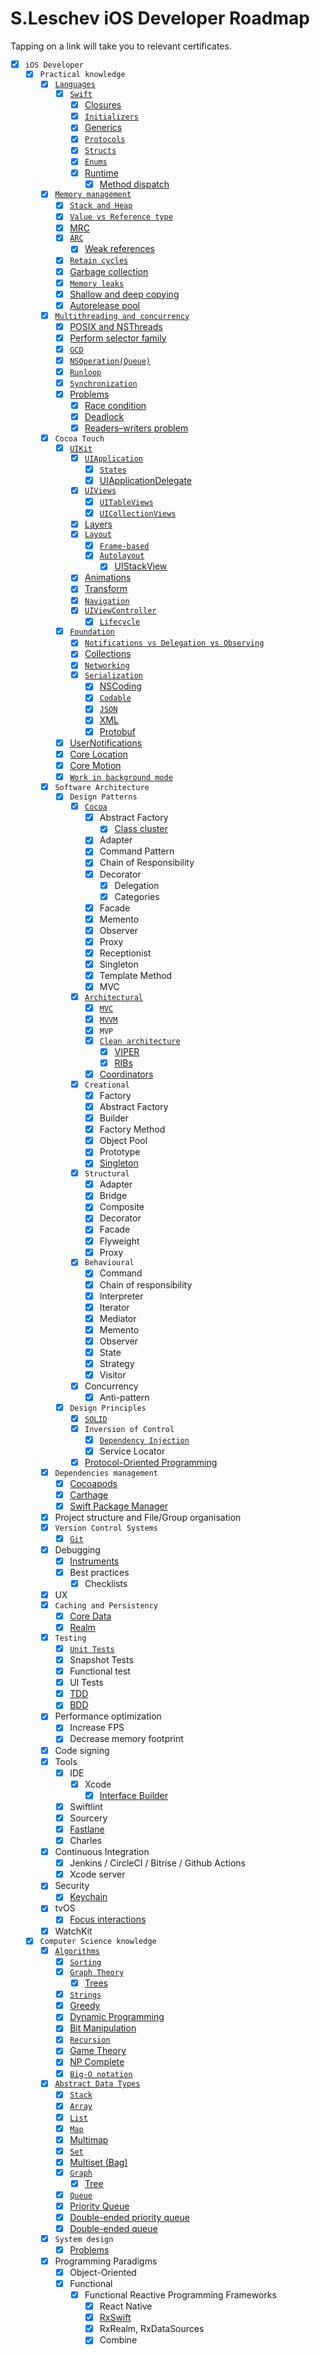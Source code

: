 # S.Leschev iOS Developer Roadmap
Tapping on a link will take you to relevant certificates.

- [X] `iOS Developer`
    - [X] `Practical knowledge`
        - [X] [`Languages`](Resources/iOS_Developer/Practical_knowledge/Languages/RESOURCES.md)
            - [X] [`Swift`](Resources/iOS_Developer/Practical_knowledge/Languages/Swift/RESOURCES.md)
                - [X] [Closures](Resources/iOS_Developer/Practical_knowledge/Languages/Swift/Closures/RESOURCES.md)
                - [X] [`Initializers`](Resources/iOS_Developer/Practical_knowledge/Languages/Swift/Initializers/RESOURCES.md)
                - [X] [Generics](Resources/iOS_Developer/Practical_knowledge/Languages/Swift/Generics/RESOURCES.md)
                - [X] [`Protocols`](Resources/iOS_Developer/Practical_knowledge/Languages/Swift/Protocols/RESOURCES.md)
                - [X] [`Structs`](Resources/iOS_Developer/Practical_knowledge/Languages/Swift/Structs/RESOURCES.md)
                - [X] [`Enums`](Resources/iOS_Developer/Practical_knowledge/Languages/Swift/Enums/RESOURCES.md)
                - [X] [Runtime](Resources/iOS_Developer/Practical_knowledge/Languages/Swift/Runtime/RESOURCES.md)
                    - [X] [Method dispatch](Resources/iOS_Developer/Practical_knowledge/Languages/Swift/Runtime/Method_dispatch/RESOURCES.md)
        - [X] [`Memory management`](Resources/iOS_Developer/Practical_knowledge/Memory_management/RESOURCES.md)
            - [X] [`Stack and Heap`](Resources/iOS_Developer/Practical_knowledge/Memory_management/Stack_and_Heap/RESOURCES.md)
            - [X] [`Value vs Reference type`](Resources/iOS_Developer/Practical_knowledge/Memory_management/Value_vs_Reference_type/RESOURCES.md)
            - [X] [MRC](Resources/iOS_Developer/Practical_knowledge/Memory_management/MRC/RESOURCES.md)
            - [X] [`ARC`](Resources/iOS_Developer/Practical_knowledge/Memory_management/ARC/RESOURCES.md)
                - [X] [Weak references](Resources/iOS_Developer/Practical_knowledge/Memory_management/ARC/Weak_references/RESOURCES.md)
            - [X] [`Retain cycles`](Resources/iOS_Developer/Practical_knowledge/Memory_management/Retain_cycles/RESOURCES.md)
            - [X] [Garbage collection](Resources/iOS_Developer/Practical_knowledge/Memory_management/Garbage_collection/RESOURCES.md)
            - [X] [`Memory leaks`](Resources/iOS_Developer/Practical_knowledge/Memory_management/Memory_leaks/RESOURCES.md)
            - [X] [Shallow and deep copying](Resources/iOS_Developer/Practical_knowledge/Memory_management/Shallow_and_deep_copying/RESOURCES.md)
            - [X] [Autorelease pool](Resources/iOS_Developer/Practical_knowledge/Memory_management/Autorelease_pool/RESOURCES.md)
        - [X] [`Multithreading and concurrency`](Resources/iOS_Developer/Practical_knowledge/Multithreading_and_concurrency/RESOURCES.md)
            - [X] [POSIX and NSThreads](Resources/iOS_Developer/Practical_knowledge/Multithreading_and_concurrency/POSIX_and_NSThreads/RESOURCES.md)
            - [X] [Perform selector family](Resources/iOS_Developer/Practical_knowledge/Multithreading_and_concurrency/Perform_selector_family/RESOURCES.md)
            - [X] [`GCD`](Resources/iOS_Developer/Practical_knowledge/Multithreading_and_concurrency/GCD/RESOURCES.md)
            - [X] [`NSOperation(Queue)`](Resources/iOS_Developer/Practical_knowledge/Multithreading_and_concurrency/NSOperation(Queue)/RESOURCES.md)
            - [X] [`Runloop`](Resources/iOS_Developer/Practical_knowledge/Multithreading_and_concurrency/Runloop/RESOURCES.md)
            - [X] [`Synchronization`](Resources/iOS_Developer/Practical_knowledge/Multithreading_and_concurrency/Synchronization/RESOURCES.md)
            - [X] [Problems](Resources/iOS_Developer/Practical_knowledge/Multithreading_and_concurrency/Problems/RESOURCES.md)
                - [X] [Race condition](Resources/iOS_Developer/Practical_knowledge/Multithreading_and_concurrency/Problems/Race_condition/RESOURCES.md)
                - [X] [Deadlock](Resources/iOS_Developer/Practical_knowledge/Multithreading_and_concurrency/Problems/Deadlock/RESOURCES.md)
                - [X] [Readers–writers problem](Resources/iOS_Developer/Practical_knowledge/Multithreading_and_concurrency/Problems/Readers–writers_problem/RESOURCES.md)
        - [X] `Cocoa Touch`
            - [X] [`UIKit`](Resources/iOS_Developer/Practical_knowledge/Cocoa_Touch/UIKit/RESOURCES.md)
                - [X] [`UIApplication`](Resources/iOS_Developer/Practical_knowledge/Cocoa_Touch/UIKit/UIApplication/RESOURCES.md)
                    - [X] [`States`](Resources/iOS_Developer/Practical_knowledge/Cocoa_Touch/UIKit/UIApplication/States/RESOURCES.md)
                    - [X] [UIApplicationDelegate](Resources/iOS_Developer/Practical_knowledge/Cocoa_Touch/UIKit/UIApplication/UIApplicationDelegate/RESOURCES.md)
                - [X] [`UIViews`](Resources/iOS_Developer/Practical_knowledge/Cocoa_Touch/UIKit/UIViews/RESOURCES.md)
                    - [X] [`UITableViews`](Resources/iOS_Developer/Practical_knowledge/Cocoa_Touch/UIKit/UIViews/UITableViews/RESOURCES.md)
                    - [X] [`UICollectionViews`](Resources/iOS_Developer/Practical_knowledge/Cocoa_Touch/UIKit/UIViews/UICollectionViews/RESOURCES.md)
                - [X] [Layers](Resources/iOS_Developer/Practical_knowledge/Cocoa_Touch/UIKit/Layers/RESOURCES.md)
                - [X] [`Layout`](Resources/iOS_Developer/Practical_knowledge/Cocoa_Touch/UIKit/Layout/RESOURCES.md)
                    - [X] [`Frame-based`](Resources/iOS_Developer/Practical_knowledge/Cocoa_Touch/UIKit/Layout/Frame-based/RESOURCES.md)
                    - [X] [`Autolayout`](Resources/iOS_Developer/Practical_knowledge/Cocoa_Touch/UIKit/Layout/Autolayout/RESOURCES.md)
                        - [X] [UIStackView](Resources/iOS_Developer/Practical_knowledge/Cocoa_Touch/UIKit/Layout/Autolayout/UIStackView/RESOURCES.md)
                - [X] [Animations](Resources/iOS_Developer/Practical_knowledge/Cocoa_Touch/UIKit/Animations/RESOURCES.md)
                - [X] [Transform](Resources/iOS_Developer/Practical_knowledge/Cocoa_Touch/UIKit/Transform/RESOURCES.md)
                - [X] [`Navigation`](Resources/iOS_Developer/Practical_knowledge/Cocoa_Touch/UIKit/Navigation/RESOURCES.md)
                - [X] [`UIViewController`](Resources/iOS_Developer/Practical_knowledge/Cocoa_Touch/UIKit/UIViewController/RESOURCES.md)
                    - [X] [`Lifecycle`](Resources/iOS_Developer/Practical_knowledge/Cocoa_Touch/UIKit/UIViewController/Lifecycle/RESOURCES.md)
            - [X] [`Foundation`](Resources/iOS_Developer/Practical_knowledge/Cocoa_Touch/Foundation/RESOURCES.md)
                - [X] [`Notifications vs Delegation vs Observing`](Resources/iOS_Developer/Practical_knowledge/Cocoa_Touch/Foundation/Notifications_vs_Delegation_vs_Observing/RESOURCES.md)
                - [X] [Collections](Resources/iOS_Developer/Practical_knowledge/Cocoa_Touch/Foundation/Collections/RESOURCES.md)
                - [X] [`Networking`](Resources/iOS_Developer/Practical_knowledge/Cocoa_Touch/Foundation/Networking/RESOURCES.md)
                - [X] [`Serialization`](Resources/iOS_Developer/Practical_knowledge/Cocoa_Touch/Foundation/Serialization/RESOURCES.md)
                    - [X] [NSCoding](Resources/iOS_Developer/Practical_knowledge/Cocoa_Touch/Foundation/Serialization/NSCoding/RESOURCES.md)
                    - [X] [`Codable`](Resources/iOS_Developer/Practical_knowledge/Cocoa_Touch/Foundation/Serialization/Codable/RESOURCES.md)
                    - [X] [`JSON`](Resources/iOS_Developer/Practical_knowledge/Cocoa_Touch/Foundation/Serialization/JSON/RESOURCES.md)
                    - [X] [XML](Resources/iOS_Developer/Practical_knowledge/Cocoa_Touch/Foundation/Serialization/XML/RESOURCES.md)
                    - [X] [Protobuf](Resources/iOS_Developer/Practical_knowledge/Cocoa_Touch/Foundation/Serialization/Protobuf/RESOURCES.md)
            - [X] [UserNotifications](Resources/iOS_Developer/Practical_knowledge/Cocoa_Touch/UserNotifications/RESOURCES.md)
            - [X] [Core Location](Resources/iOS_Developer/Practical_knowledge/Cocoa_Touch/Core_Location/RESOURCES.md)
            - [X] [Core Motion](Resources/iOS_Developer/Practical_knowledge/Cocoa_Touch/Core_Motion/RESOURCES.md)
            - [X] [`Work in background mode`](Resources/iOS_Developer/Practical_knowledge/Cocoa_Touch/Work_in_background_mode/RESOURCES.md)
        - [X] `Software Architecture`
            - [X] `Design Patterns`
                - [X] [`Cocoa`](Resources/iOS_Developer/Practical_knowledge/Software_Architecture/Design_Patterns/Cocoa/RESOURCES.md)
                    - [X] Abstract Factory
                        - [X] [Class cluster](Resources/iOS_Developer/Practical_knowledge/Software_Architecture/Design_Patterns/Cocoa/Abstract_Factory/Class_cluster/RESOURCES.md)
                    - [X] Adapter
                    - [X] Command Pattern
                    - [X] Chain of Responsibility
                    - [X] Decorator
                        - [X] Delegation
                        - [X] Categories
                    - [X] Facade
                    - [X] Memento
                    - [X] Observer
                    - [X] Proxy
                    - [X] Receptionist
                    - [X] Singleton
                    - [X] Template Method
                    - [X] MVC
                - [X] [`Architectural`](Resources/iOS_Developer/Practical_knowledge/Software_Architecture/Design_Patterns/Architectural/RESOURCES.md)
                    - [X] [`MVC`](Resources/iOS_Developer/Practical_knowledge/Software_Architecture/Design_Patterns/Architectural/MVC/RESOURCES.md)
                    - [X] [`MVVM`](Resources/iOS_Developer/Practical_knowledge/Software_Architecture/Design_Patterns/Architectural/MVVM/RESOURCES.md)
                    - [X] `MVP`
                    - [X] [`Clean architecture`](Resources/iOS_Developer/Practical_knowledge/Software_Architecture/Design_Patterns/Architectural/Clean_architecture/RESOURCES.md)
                        - [X] [VIPER](Resources/iOS_Developer/Practical_knowledge/Software_Architecture/Design_Patterns/Architectural/Clean_architecture/VIPER/RESOURCES.md)
                        - [X] [RIBs](Resources/iOS_Developer/Practical_knowledge/Software_Architecture/Design_Patterns/Architectural/Clean_architecture/RIBs/RESOURCES.md)
                    - [X] [Coordinators](Resources/iOS_Developer/Practical_knowledge/Software_Architecture/Design_Patterns/Architectural/Coordinators/RESOURCES.md)
                - [X] `Creational`
                    - [X] Factory
                    - [X] Abstract Factory
                    - [X] Builder
                    - [X] Factory Method
                    - [X] Object Pool
                    - [X] Prototype
                    - [X] [Singleton](Resources/iOS_Developer/Practical_knowledge/Software_Architecture/Design_Patterns/Creational/Singleton/RESOURCES.md)
                - [X] `Structural`
                    - [X] Adapter
                    - [X] Bridge
                    - [X] Composite
                    - [X] Decorator
                    - [X] Facade
                    - [X] Flyweight
                    - [X] Proxy
                - [X] `Behavioural`
                    - [X] Command
                    - [X] Chain of responsibility
                    - [X] Interpreter
                    - [X] Iterator
                    - [X] Mediator
                    - [X] Memento
                    - [X] Observer
                    - [X] State
                    - [X] Strategy
                    - [X] Visitor
                - [X] Concurrency
                    - [X] Anti-pattern
            - [X] `Design Principles`
                - [X] [`SOLID`](Resources/iOS_Developer/Practical_knowledge/Software_Architecture/Design_Principles/SOLID/RESOURCES.md)
                - [X] `Inversion of Control`
                    - [X] [`Dependency Injection`](Resources/iOS_Developer/Practical_knowledge/Software_Architecture/Design_Principles/Inversion_of_Control/Dependency_Injection/RESOURCES.md)
                    - [X] Service Locator
                - [X] [Protocol-Oriented Programming](Resources/iOS_Developer/Practical_knowledge/Software_Architecture/Design_Principles/Protocol-Oriented_Programming/RESOURCES.md)
        - [X] `Dependencies management`
            - [X] [Cocoapods](Resources/iOS_Developer/Practical_knowledge/Dependencies_management/Cocoapods/RESOURCES.md)
            - [X] [Carthage](Resources/iOS_Developer/Practical_knowledge/Dependencies_management/Carthage/RESOURCES.md)
            - [X] [Swift Package Manager](Resources/iOS_Developer/Practical_knowledge/Dependencies_management/Swift_Package_Manager/RESOURCES.md)
        - [X] Project structure and File/Group organisation
        - [X] `Version Control Systems`
            - [X] [`Git`](Resources/iOS_Developer/Practical_knowledge/Version_Control_Systems/Git/RESOURCES.md)
        - [X] Debugging
            - [X] [Instruments](Resources/iOS_Developer/Practical_knowledge/Debugging/Instruments/RESOURCES.md)
            - [X] Best practices
                - [X] Checklists
        - [X] UX
        - [X] `Caching and Persistency`
            - [X] [Core Data](Resources/iOS_Developer/Practical_knowledge/Caching_and_Persistency/Core_Data/RESOURCES.md)
            - [X] [Realm](Resources/iOS_Developer/Practical_knowledge/Caching_and_Persistency/Realm/RESOURCES.md)
        - [X] `Testing`
            - [X] [`Unit Tests`](Resources/iOS_Developer/Practical_knowledge/Testing/Unit_Tests/RESOURCES.md)
            - [X] Snapshot Tests
            - [X] Functional test
            - [X] UI Tests
            - [X] [TDD](Resources/iOS_Developer/Practical_knowledge/Testing/TDD/RESOURCES.md)
            - [X] [BDD](Resources/iOS_Developer/Practical_knowledge/Testing/BDD/RESOURCES.md)
        - [X] Performance optimization
            - [X] Increase FPS
            - [X] Decrease memory footprint
        - [X] Code signing
        - [X] Tools
            - [X] IDE
                - [X] Xcode
                    - [X] [Interface Builder](Resources/iOS_Developer/Practical_knowledge/Tools/IDE/Xcode/Interface_Builder/RESOURCES.md)
            - [X] Swiftlint
            - [X] Sourcery
            - [X] [Fastlane](Resources/iOS_Developer/Practical_knowledge/Tools/Fastlane/RESOURCES.md)
            - [X] Charles
        - [X] Continuous Integration
            - [X] Jenkins / CircleCI / Bitrise / Github Actions
            - [X] Xcode server
        - [X] Security
            - [X] [Keychain](Resources/iOS_Developer/Practical_knowledge/Security/Keychain/RESOURCES.md)
        - [X] tvOS
            - [X] [Focus interactions](Resources/iOS_Developer/Practical_knowledge/tvOS/Focus_interactions/RESOURCES.md)
        - [X] WatchKit
    - [X] `Computer Science knowledge`
        - [X] [`Algorithms`](https://github.com/sergeyleschev/leetcode-swift)
            - [X] [`Sorting`](https://github.com/sergeyleschev/leetcode-swift)
            - [X] [`Graph Theory`](https://github.com/sergeyleschev/leetcode-swift)
                - [X] [Trees](https://github.com/sergeyleschev/leetcode-swift)
            - [X] [`Strings`](https://github.com/sergeyleschev/leetcode-swift)
            - [X] [Greedy](https://github.com/sergeyleschev/leetcode-swift)
            - [X] [Dynamic Programming](https://github.com/sergeyleschev/leetcode-swift)
            - [X] [Bit Manipulation](https://github.com/sergeyleschev/leetcode-swift)
            - [X] [`Recursion`](https://github.com/sergeyleschev/leetcode-swift)
            - [X] [Game Theory](https://github.com/sergeyleschev/leetcode-swift)
            - [X] [NP Complete](https://github.com/sergeyleschev/leetcode-swift)
            - [X] [`Big-O notation`](https://github.com/sergeyleschev/leetcode-swift)
        - [X] [`Abstract Data Types`](https://github.com/sergeyleschev/leetcode-swift)
            - [X] [`Stack`](https://github.com/sergeyleschev/leetcode-swift)
            - [X] [`Array`](https://github.com/sergeyleschev/leetcode-swift)
            - [X] [`List`](https://github.com/sergeyleschev/leetcode-swift)
            - [X] [`Map`](https://github.com/sergeyleschev/leetcode-swift)
            - [X] [Multimap](https://github.com/sergeyleschev/leetcode-swift)
            - [X] [`Set`](https://github.com/sergeyleschev/leetcode-swift)
            - [X] [Multiset (Bag)](https://github.com/sergeyleschev/leetcode-swift)
            - [X] [`Graph`](https://github.com/sergeyleschev/leetcode-swift)
                - [X] [Tree](https://github.com/sergeyleschev/leetcode-swift)
            - [X] [`Queue`](https://github.com/sergeyleschev/leetcode-swift)
            - [X] [Priority Queue](https://github.com/sergeyleschev/leetcode-swift)
            - [X] [Double-ended priority queue](https://github.com/sergeyleschev/leetcode-swift)
            - [X] [Double-ended queue](https://github.com/sergeyleschev/leetcode-swift)
        - [X] `System design`
            - [X] [Problems](Resources/iOS_Developer/Computer_Science_knowledge/System_design/Problems/RESOURCES.md)
        - [X] Programming Paradigms
            - [X] Object-Oriented
            - [X] Functional
                - [X] Functional Reactive Programming Frameworks
                    - [X] React Native
                    - [X] [RxSwift](Resources/iOS_Developer/Computer_Science_knowledge/Programming_Paradigms/Functional/Functional_Reactive_Programming_Frameworks/RxSwift/RESOURCES.md)
                    - [X] RxRealm, RxDataSources
                    - [X] Combine
